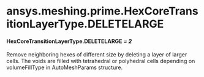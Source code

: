 # ansys.meshing.prime.HexCoreTransitionLayerType.DELETELARGE

#### HexCoreTransitionLayerType.DELETELARGE *= 2*

Remove neighboring hexes of different size by deleting a layer of larger cells. The voids are filled with tetrahedral or polyhedral cells depending on volumeFillType in AutoMeshParams structure.

<!-- !! processed by numpydoc !! -->
